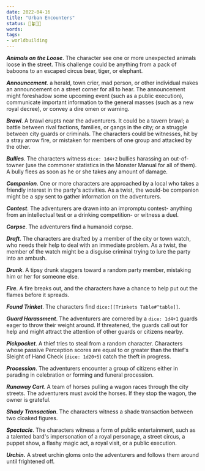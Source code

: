 ```yaml
---
date: 2022-04-16
title: "Urban Encounters"
status: 🌱🪴🌲🍇
words:
tags:
- worldbuilding
---
```


***Animals on the Loose***. The character see one or more unexpected animals loose in the street. This challenge could be anything from a pack of baboons to an escaped circus bear, tiger, or elephant.

***Announcement***. a herald, town crier, mad person, or other individual makes an announcement on a street corner for all to hear. The announcement might foreshadow some upcoming event (such as a public execution), communicate important information to the general masses (such as a new royal decree), or convey a dire omen or warning.

***Brawl***. A brawl erupts near the adventurers. It could be a tavern brawl; a battle between rival factions, families, or gangs in the city; or a struggle between city guards or criminals. The characters could be witnesses, hit by a stray arrow fire, or mistaken for members of one group and attacked by the other.

***Bullies***. The characters witness `dice: 1d4+2` bullies harassing an out-of-towner (use the commoner statistics in the Monster Manual for all of them). A bully flees as soon as he or she takes any amount of damage.

***Companion***. One or more characters are approached by a local who takes a friendly interest in the party's activities. As a twist, the would-be companion might be a spy sent to gather information on the adventurers.

***Contest***. The adventurers are drawn into an impromptu contest- anything from an intellectual test or a drinking competition- or witness a duel.

***Corpse***. The adventurers find a humanoid corpse.

***Draft***. The characters are drafted by a member of the city or town watch, who needs their help to deal with an immediate problem. As a twist, the member of the watch might be a disguise criminal trying to lure the party into an ambush.

***Drunk***. A tipsy drunk staggers toward a random party member, mistaking him or her for someone else.

***Fire***. A fire breaks out, and the characters have a chance to help put out the flames before it spreads.

***Found Trinket***. The characters find  `dice:[[Trinkets Table#^table]]`.

***Guard Harassment***. The adventurers are cornered by a `dice: 1d4+1` guards eager to throw their weight around. If threatened, the guards call out for help and might attract the attention of other guards or citizens nearby.

***Pickpocket***. A thief tries to steal from a random character. Characters whose passive Perception scores are equal to or greater than the thief's Sleight of Hand Check (`dice: 1d20+5`) catch the theft in progress.

***Procession***. The adventurers encounter a group of citizens either in parading in celebration or forming and funeral procession.

***Runaway Cart***. A team of horses pulling a wagon races through the city streets. The adventurers must avoid the horses. If they stop the wagon, the owner is grateful.

***Shady Transaction***. The characters witness a shade transaction between two cloaked figures.

***Spectacle***. The characters witness a form of public entertainment, such as a talented bard's impersonation of a royal personage, a street circus, a puppet show, a flashy magic act, a royal visit, or a public execution.

***Urchin.*** A street urchin gloms onto the adventurers and follows them around until frightened off. 

